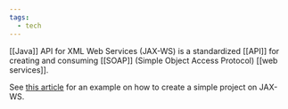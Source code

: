 ```yaml
---
tags:
  - tech
---
```

[[Java]] API for XML Web Services (JAX-WS) is a standardized [[API]] for creating and consuming [[SOAP]] (Simple Object Access Protocol) [[web services]].

<!-- markdown-link-check-disable-next-line -->
See [this article](https://www.baeldung.com/jax-ws) for an example on how to create a simple project on JAX-WS.